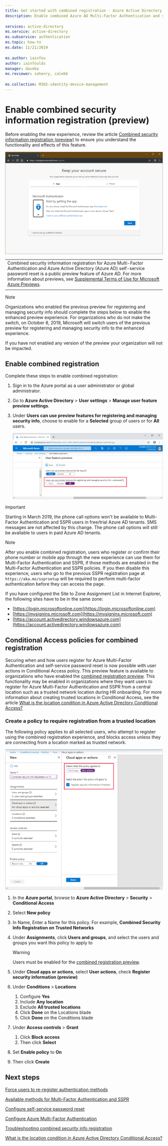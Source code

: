 ```yaml
---
title: Get started with combined registration - Azure Active Directory
description: Enable combined Azure AD Multi-Factor Authentication and self-service password reset registration (preview)

services: active-directory
ms.service: active-directory
ms.subservice: authentication
ms.topic: how-to
ms.date: 11/21/2019

ms.author: iainfou
author: iainfoulds
manager: daveba
ms.reviewer: sahenry, calebb

ms.collection: M365-identity-device-management
---
```

# Enable combined security information registration (preview)

Before enabling the new experience, review the article [Combined security information registration (preview)](concept-registration-mfa-sspr-combined.md) to ensure you understand the functionality and effects of this feature.

![Combined security information registration enhanced experience](media/howto-registration-mfa-sspr-combined/combined-security-info-more-required.png)

|     |
| --- |
| Combined security information registration for Azure Multi-Factor Authentication and Azure Active Directory (Azure AD) self-service password reset is a public preview feature of Azure AD. For more information about previews, see  [Supplemental Terms of Use for Microsoft Azure Previews](https://azure.microsoft.com/support/legal/preview-supplemental-terms/).|
|     |

> [!NOTE]
> Organizations who enabled the previous preview for registering and managing security info should complete the steps below to enable the enhanced preview experience. For organizations who do not make the switch, on October 8, 2019, Microsoft will switch users of the previous preview for registering and managing security info to the enhanced experience. 
> 
> If you have not enabled any version of the preview your organization will not be impacted.

## Enable combined registration

Complete these steps to enable combined registration:

1. Sign in to the Azure portal as a user administrator or global administrator.
2. Go to **Azure Active Directory** > **User settings** > **Manage user feature preview settings**.
3. Under **Users can use preview features for registering and managing security info**, choose to enable for a **Selected** group of users or for **All** users.

   ![Enable the combined security info preview experience for All users](media/howto-registration-mfa-sspr-combined/enable-the-combined-security-info-preview.png)

> [!IMPORTANT]
> Starting in March 2019, the phone call options won't be available to Multi-Factor Authentication and SSPR users in free/trial Azure AD tenants. SMS messages are not affected by this change. The phone call options will still be available to users in paid Azure AD tenants.

> [!NOTE]
> After you enable combined registration, users who register or confirm their phone number or mobile app through the new experience can use them for Multi-Factor Authentication and SSPR, if those methods are enabled in the Multi-Factor Authentication and SSPR policies. If you then disable this experience, users who go to the previous SSPR registration page at `https://aka.ms/ssprsetup` will be required to perform multi-factor authentication before they can access the page.

If you have configured the Site to Zone Assignment List in Internet Explorer, the following sites have to be in the same zone:

* [https://login.microsoftonline.com](https://login.microsoftonline.com)
* [https://mysignins.microsoft.com](https://mysignins.microsoft.com)
* [https://account.activedirectory.windowsazure.com](https://account.activedirectory.windowsazure.com)

## Conditional Access policies for combined registration

Securing when and how users register for Azure Multi-Factor Authentication and self-service password reset is now possible with user actions in Conditional Access policy. This preview feature is available to organizations who have enabled the [combined registration preview](../authentication/concept-registration-mfa-sspr-combined.md). This functionality may be enabled in organizations where they want users to register for Azure Multi-Factor Authentication and SSPR from a central location such as a trusted network location during HR onboarding. For more information about creating trusted locations in Conditional Access, see the article [What is the location condition in Azure Active Directory Conditional Access?](../conditional-access/location-condition.md#named-locations)

### Create a policy to require registration from a trusted location

The following policy applies to all selected users, who attempt to register using the combined registration experience, and blocks access unless they are connecting from a location marked as trusted network.

![Create a CA policy to control security info registration](media/howto-registration-mfa-sspr-combined/require-registration-from-trusted-location.png)

1. In the **Azure portal**, browse to **Azure Active Directory** > **Security** > **Conditional Access**
1. Select **New policy**
1. In Name, Enter a Name for this policy. For example, **Combined Security Info Registration on Trusted Networks**
1. Under **Assignments**, click **Users and groups**, and select the users and groups you want this policy to apply to

   > [!WARNING]
   > Users must be enabled for the [combined registration preview](../authentication/howto-registration-mfa-sspr-combined.md).

1. Under **Cloud apps or actions**, select **User actions**, check **Register security information (preview)**
1. Under **Conditions** > **Locations**
   1. Configure **Yes**
   1. Include **Any location**
   1. Exclude **All trusted locations**
   1. Click **Done** on the Locations blade
   1. Click **Done** on the Conditions blade
1. Under **Access controls** > **Grant**
   1. Click **Block access**
   1. Then click **Select**
1. Set **Enable policy** to **On**
1. Then click **Create**

## Next steps

[Force users to re-register authentication methods](howto-mfa-userdevicesettings.md#manage-user-authentication-options)

[Available methods for Multi-Factor Authentication and SSPR](concept-authentication-methods.md)

[Configure self-service password reset](howto-sspr-deployment.md)

[Configure Azure Multi-Factor Authentication](howto-mfa-getstarted.md)

[Troubleshooting combined security info registration](howto-registration-mfa-sspr-combined-troubleshoot.md)

[What is the location condition in Azure Active Directory Conditional Access?](../conditional-access/location-condition.md)
